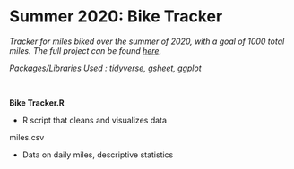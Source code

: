 # Summer 2020: Bike Tracker

*Tracker for miles biked over the summer of 2020, with a goal of 1000 total miles. The full project can be found [here](https://jeremydumalig.com/bike-tracker/).*

*Packages/Libraries Used : tidyverse, gsheet, ggplot*

<br>

**Bike Tracker.R**
* R script that cleans and visualizes data

miles.csv
* Data on daily miles, descriptive statistics
